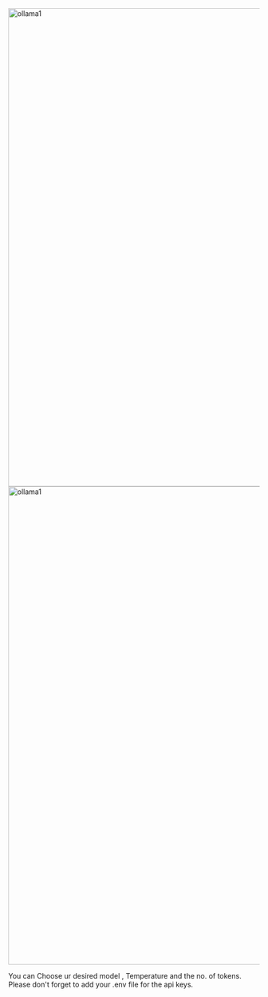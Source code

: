 <img width="957" alt="ollama1" src="https://github.com/user-attachments/assets/d8c4aa9e-a098-4a24-a890-97201a25b935" />
<img width="957" alt="ollama1" src="https://github.com/user-attachments/assets/1823ebe4-457a-42c9-9338-8271a4d74013" />

You can Choose ur desired model , Temperature and the no. of tokens.
Please don't forget to add your .env file for the api keys.
